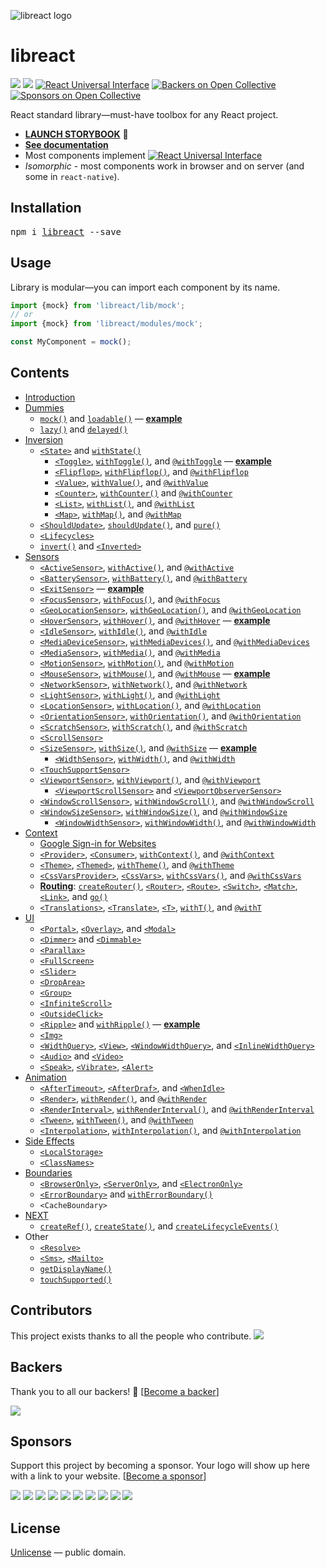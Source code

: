 ![libreact logo](./docs/assets/libreact.png)

# libreact

[![][npm-badge]][npm-url] [![][travis-badge]][travis-url] [![React Universal Interface](https://img.shields.io/badge/React-Universal%20Interface-green.svg)](https://github.com/streamich/react-universal-interface) [![Backers on Open Collective](https://opencollective.com/libreact/backers/badge.svg)](#backers) [![Sponsors on Open Collective](https://opencollective.com/libreact/sponsors/badge.svg)](#sponsors)

React standard library&mdash;must-have toolbox for any React project.

- [__LAUNCH STORYBOOK__](https://streamich.github.io/libreact/demos/) 🚀
- [__See documentation__](https://streamich.github.io/libreact/en/)
- Most components implement [![React Universal Interface](https://img.shields.io/badge/React-Universal%20Interface-green.svg)](https://github.com/streamich/react-universal-interface)
- *Isomorphic* - most components work in browser and on server (and some in `react-native`).


## Installation

<pre>
npm i <a href="https://www.npmjs.com/package/libreact">libreact</a> --save
</pre>


## Usage

Library is modular&mdash;you can import each component by its name.

```js
import {mock} from 'libreact/lib/mock';
// or
import {mock} from 'libreact/modules/mock';

const MyComponent = mock();
```


## Contents

  - [Introduction](./docs/en/Introduction.md)
  - [Dummies](./docs/en/Dummies.md)
     - [`mock()`](./docs/en/mock.md) and [`loadable()`](./docs/en/loadable.md) &mdash; [**example**](https://codesandbox.io/s/j2ovpr03z3)
     - [`lazy()`](./docs/en/lazy.md) and [`delayed()`](./docs/en/delayed.md)
  - [Inversion](./docs/en/Inversion.md)
     - [`<State>`](./docs/en/State.md) and [`withState()`](./docs/en/State.md#withstate-hoc)
        - [`<Toggle>`](./docs/en/Toggle.md), [`withToggle()`](./docs/en/Toggle.md#withtoggle-hoc), and [`@withToggle`](./docs/en/Toggle.md#withtoggle-decorator) &mdash; [**example**](https://codesandbox.io/s/zwkl16vv93)
        - [`<Flipflop>`](./docs/en/Flipflop.md), [`withFlipflop()`](./docs/en/Flipflop.md#withflipflop-hoc), and [`@withFlipflop`](./docs/en/Flipflop.md#withflipflop-decorator)
        - [`<Value>`](./docs/en/Value.md), [`withValue()`](./docs/en/Value.md#withvalue-hoc), and [`@withValue`](./docs/en/Value.md#withvalue-decorator)
        - [`<Counter>`](./docs/en/Counter.md), [`withCounter()`](./docs/en/Counter.md#withcounter-hoc) and [`@withCounter`](./docs/en/Counter.md#withcounter-decorator)
        - [`<List>`](./docs/en/List.md), [`withList()`](./docs/en/List.md#withlist-hoc), and [`@withList`](./docs/en/List.md#withlist-decorator)
        - [`<Map>`](./docs/en/Map.md), [`withMap()`](./docs/en/Map.md#withmap-hoc), and [`@withMap`](./docs/en/Map.md#withmap-decorator)
     - [`<ShouldUpdate>`](./docs/en/ShouldUpdate.md), [`shouldUpdate()`](./docs/en/ShouldUpdate.md#shouldupdate-hoc), and [`pure()`](./docs/en/pure.md)
     - [`<Lifecycles>`](./docs/en/Lifecycles.md)
     - [`invert()`](./docs/en/invert.md) and [`<Inverted>`](./docs/en/invert.md#inverted)
  - [Sensors](./docs/en/Sensors.md)
     - [`<ActiveSensor>`](./docs/en/ActiveSensor.md), [`withActive()`](./docs/en/ActiveSensor.md#withactive-hoc), and [`@withActive`](./docs/en/ActiveSensor.md#withactive-decorator)
     - [`<BatterySensor>`](./docs/en/BatterySensor.md), [`withBattery()`](./docs/en/BatterySensor.md#withbattery), and [`@withBattery`](./docs/en/BatterySensor.md#withbattery-1)
     - [`<ExitSensor>`](./docs/en/ExitSensor.md) &mdash; [**example**](https://codesandbox.io/s/7437x10z71)
     - [`<FocusSensor>`](./docs/en/FocusSensor.md), [`withFocus()`](./docs/en/FocusSensor.md#withfocus-hoc), and [`@withFocus`](./docs/en/FocusSensor.md#withfocus-decorator)
     - [`<GeoLocationSensor>`](./docs/en/GeoLocationSensor.md), [`withGeoLocation()`](./docs/en/GeoLocationSensor.md#withgeolocation-hoc), and [`@withGeoLocation`](./docs/en/GeoLocationSensor.md#withgeolocation-decorator)
     - [`<HoverSensor>`](./docs/en/HoverSensor.md), [`withHover()`](./docs/en/HoverSensor.md#withhover-hoc), and [`@withHover`](./docs/en/HoverSensor.md#withhover-decorator) &mdash; [**example**](https://codesandbox.io/s/8p3xqx83p9)
     - [`<IdleSensor>`](./docs/en/IdleSensor.md), [`withIdle()`](./docs/en/IdleSensor.md#withidle-hoc), and [`@withIdle`](./docs/en/IdleSensor.md#withidle-decorator)
     - [`<MediaDeviceSensor>`](./docs/en/MediaDeviceSensor.md), [`withMediaDevices()`](./docs/en/MediaDeviceSensor.md#withmediadevices), and [`@withMediaDevices`](./docs/en/MediaDeviceSensor.md#withmediadevices-1)
     - [`<MediaSensor>`](./docs/en/MediaSensor.md), [`withMedia()`](./docs/en/MediaSensor.md#withmedia), and [`@withMedia`](./docs/en/MediaSensor.md#withmedia-1)
     - [`<MotionSensor>`](./docs/en/MotionSensor.md), [`withMotion()`](./docs/en/MotionSensor.md#withmotion-hoc), and [`@withMotion`](./docs/en/MotionSensor.md#withmotion-decorator)
     - [`<MouseSensor>`](./docs/en/MouseSensor.md), [`withMouse()`](./docs/en/MouseSensor.md#withmouse-hoc), and [`@withMouse`](./docs/en/MouseSensor.md#withmouse-decorator) &mdash; [**example**](https://codesandbox.io/s/k3o16j7n47)
     - [`<NetworkSensor>`](./docs/en/NetworkSensor.md), [`withNetwork()`](./docs/en/NetworkSensor.md#withnetwork-hoc), and [`@withNetwork`](./docs/en/NetworkSensor.md#withnetwork-decorator)
     - [`<LightSensor>`](./docs/en/LightSensor.md), [`withLight()`](./docs/en/LightSensor.md#withlight-hoc), and [`@withLight`](./docs/en/LightSensor.md#withlight-decorator)
     - [`<LocationSensor>`](./docs/en/LocationSensor.md), [`withLocation()`](./docs/en/LocationSensor.md#withlocation-hoc), and [`@withLocation`](./docs/en/LocationSensor.md#withlocation-decora)
     - [`<OrientationSensor>`](./docs/en/OrientationSensor.md), [`withOrientation()`](./docs/en/OrientationSensor.md#withorientation-hoc), and [`@withOrientation`](./docs/en/OrientationSensor.md#withorientation-decorator)
     - [`<ScratchSensor>`](./docs/en/ScratchSensor.md), [`withScratch()`](./docs/en/ScratchSensor.md#withscratch-hoc), and [`@withScratch`](./docs/en/ScratchSensor.md#withscratch-decorator)
     - [`<ScrollSensor>`](./docs/en/ScrollSensor.md)
     - [`<SizeSensor>`](./docs/en/SizeSensor.md), [`withSize()`](./docs/en/SizeSensor.md#withsize-hoc), and [`@withSize`](./docs/en/SizeSensor.md#withsize-decorator) &mdash; [**example**](https://codesandbox.io/s/0y2qjm210p)
        - [`<WidthSensor>`](./docs/en/WidthSensor.md), [`withWidth()`](./docs/en/WidthSensor.md#withwidth-hoc-and-withwidth-decorator), and [`@withWidth`](./docs/en/WidthSensor.md#withwidth-hoc-and-withwidth-decorator)
     - [`<TouchSupportSensor>`](./docs/en/TouchSupportSensor.md)
     - [`<ViewportSensor>`](./docs/en/ViewportSensor.md), [`withViewport()`](./docs/en/ViewportSensor.md#withviewport-hoc), and [`@withViewport`](./docs/en/ViewportSensor.md#withviewport-decorator)
        - [`<ViewportScrollSensor>`](./docs/en/ViewportSensor.md#viewportscrollsensor) and [`<ViewportObserverSensor>`](./docs/en/ViewportSensor.md#viewportobserversensor)
     - [`<WindowScrollSensor>`](./docs/en/WindowScrollSensor.md), [`withWindowScroll()`](./docs/en/WindowScrollSensor.md#withwindowscroll-hoc), and [`@withWindowScroll`](./docs/en/WindowScrollSensor.md#withwindowscroll-decorator)
     - [`<WindowSizeSensor>`](./docs/en/WindowSizeSensor.md), [`withWindowSize()`](./docs/en/WindowSizeSensor.md#withwindowsize-hoc), and [`@withWindowSize`](./docs/en/WindowSizeSensor.md#withwindowsize-decorator)
        - [`<WindowWidthSensor>`](./docs/en/WindowWidthSensor.md), [`withWindowWidth()`](./docs/en/WindowWidthSensor.md#withwindowwidth-hoc), and [`@withWindowWidth`](./docs/en/WindowWidthSensor.md#withwindowwidth-decorator)
  - [Context](./docs/en/Context.md)
     - [Google Sign-in for Websites](./docs/en/GoogleAuth.md)
     - [`<Provider>`](./docs/en/Provider.md#provider), [`<Consumer>`](./docs/en/Provider.md#consumer), [`withContext()`](./docs/en/Provider.md#withcontext-hoc), and [`@withContext`](./docs/en/Provider.md#withcontext-decorator)
     - [`<Theme>`](./docs/en/theme.md#theme), [`<Themed>`](./docs/en/theme.md#themed), [`withTheme()`](./docs/en/theme.md#withtheme-hoc), and [`@withTheme`](./docs/en/theme.md#withtheme-decorator)
     - [`<CssVarsProvider>`](./docs/en/cssvars.md), [`<CssVars>`](./docs/en/cssvars.md#cssvars), [`withCssVars()`](./docs/en/cssvars.md#withcssvars-hoc), and [`@withCssVars`](./docs/en/cssvars.md#withcssvars-decorator)
     - [__Routing__](./docs/en/routing.md): [`createRouter()`](./docs/en/routing.md#createrouter), [`<Router>`](./docs/en/routing.md#router), [`<Route>`](./docs/en/routing.md#route), [`<Switch>`](./docs/en/routing.md#switch), [`<Match>`](./docs/en/routing.md#match), [`<Link>`](./docs/en/routing.md#link), and [`go()`](./docs/en/routing.md#go)
     - [`<Translations>`](./docs/en/translate.md#translations), [`<Translate>`](./docs/en/translate.md#translate-or-t), [`<T>`](./docs/en/translate.md#translate-or-t), [`withT()`](./docs/en/translate.md#witht-hoc), and [`@withT`](./docs/en/translate.md#witht-decorator)
  - [UI](./docs/en/UI.md)
     - [`<Portal>`](./docs/en/Portal.md), [`<Overlay>`](./docs/en/Overlay.md), and [`<Modal>`](./docs/en/Modal.md)
     - [`<Dimmer>`](./docs/en/Dimmer.md) and [`<Dimmable>`](./docs/en/Dimmable.md)
     - [`<Parallax>`](./docs/en/Parallax.md)
     - [`<FullScreen>`](./docs/en/FullScreen.md)
     - [`<Slider>`](./docs/en/Slider.md)
     - [`<DropArea>`](./docs/en/DropArea.md)
     - [`<Group>`](./docs/en/Group.md)
     - [`<InfiniteScroll>`](./docs/en/InfiniteScroll.md)
     - [`<OutsideClick>`](./docs/en/OutsideClick.md)
     - [`<Ripple>`](./docs/en/Ripple.md) and [`withRipple()`](./docs/en/Ripple.md#withripple) &mdash; [**example**](https://codesandbox.io/s/983q7jr80o)
     - [`<Img>`](./docs/en/Img.md)
     - [`<WidthQuery>`](./docs/en/WidthQuery.md), [`<View>`](./docs/en/View.md), [`<WindowWidthQuery>`](./docs/en/WindowWidthQuery.md), and [`<InlineWidthQuery>`](./docs/en/InlineWidthQuery.md)
     - [`<Audio>`](./docs/en/Audio.md) and [`<Video>`](./docs/en/Video.md)
     - [`<Speak>`](./docs/en/Speak.md), [`<Vibrate>`](./docs/en/Vibrate.md), [`<Alert>`](./docs/en/Alert.md)
  - [Animation](./docs/en/Animation.md)
     - [`<AfterTimeout>`](./docs/en/AfterTimeout.md), [`<AfterDraf>`](./docs/en/AfterDraf.md), and [`<WhenIdle>`](./docs/en/WhenIdle.md)
     - [`<Render>`](./docs/en/Render.md), [`withRender()`](./docs/en/Render.md#withrender-hoc), and [`@withRender`](./docs/en/Render.md#withrender-decorator)
     - [`<RenderInterval>`](./docs/en/RenderInterval.md), [`withRenderInterval()`](./docs/en/RenderInterval.md#withrenderinterval-hoc), and [`@withRenderInterval`](./docs/en/RenderInterval.md#withrenderinterval-decorator)
     - [`<Tween>`](./docs/en/Tween.md), [`withTween()`](./docs/en/Tween.md#withtween-hoc), and [`@withTween`](./docs/en/Tween.md#withtween-decorator)
     - [`<Interpolation>`](./docs/en/Interpolation.md), [`withInterpolation()`](./docs/en/Interpolation.md#withinterpolation-hoc), and [`@withInterpolation`](./docs/en/Interpolation.md#withinterpolation-decorator)
  - [Side Effects](./docs/en/Side-effects.md)
     - [`<LocalStorage>`](./docs/en/LocalStorage.md)
     - [`<ClassNames>`](./docs/en/ClassNames.md)
  - [Boundaries](./docs/en/Boundaries.md)
     - [`<BrowserOnly>`](./docs/en/BrowserOnly.md), [`<ServerOnly>`](./docs/en/ServerOnly.md), and [`<ElectronOnly>`](./docs/en/ElectronOnly.md)
     - [`<ErrorBoundary>`](./docs/en/ErrorBoundary.md) and [`withErrorBoundary()`](./docs/en/ErrorBoundary.md#witherrorboundary-hoc)
     - `<CacheBoundary>`
  - [NEXT](./docs/en/next.md)
     - [`createRef()`](./docs/en/next/createRef.md), [`createState()`](./docs/en/next/createState.md), and [`createLifecycleEvents()`](./docs/en/next/createLifecycleEvents.md)
  - Other
     - [`<Resolve>`](./docs/en/Resolve.md)
     - [`<Sms>`](./docs/en/Sms.md), [`<Mailto>`](./docs/en/Mailto.md)
     - [`getDisplayName()`](./docs/en/getDisplayName.md)
     - [`touchSupported()`](./docs/en/TouchSupportSensor.md)


## Contributors

This project exists thanks to all the people who contribute. <img src="https://opencollective.com/libreact/contributors.svg?width=890&button=false" />


## Backers

Thank you to all our backers! 🙏 [[Become a backer](https://opencollective.com/libreact#backer)]

<a href="https://opencollective.com/libreact#backers" target="_blank"><img src="https://opencollective.com/libreact/backers.svg?width=890"></a>


## Sponsors

Support this project by becoming a sponsor. Your logo will show up here with a link to your website. [[Become a sponsor](https://opencollective.com/libreact#sponsor)]

<a href="https://opencollective.com/libreact/sponsor/0/website" target="_blank"><img src="https://opencollective.com/libreact/sponsor/0/avatar.svg"></a>
<a href="https://opencollective.com/libreact/sponsor/1/website" target="_blank"><img src="https://opencollective.com/libreact/sponsor/1/avatar.svg"></a>
<a href="https://opencollective.com/libreact/sponsor/2/website" target="_blank"><img src="https://opencollective.com/libreact/sponsor/2/avatar.svg"></a>
<a href="https://opencollective.com/libreact/sponsor/3/website" target="_blank"><img src="https://opencollective.com/libreact/sponsor/3/avatar.svg"></a>
<a href="https://opencollective.com/libreact/sponsor/4/website" target="_blank"><img src="https://opencollective.com/libreact/sponsor/4/avatar.svg"></a>
<a href="https://opencollective.com/libreact/sponsor/5/website" target="_blank"><img src="https://opencollective.com/libreact/sponsor/5/avatar.svg"></a>
<a href="https://opencollective.com/libreact/sponsor/6/website" target="_blank"><img src="https://opencollective.com/libreact/sponsor/6/avatar.svg"></a>
<a href="https://opencollective.com/libreact/sponsor/7/website" target="_blank"><img src="https://opencollective.com/libreact/sponsor/7/avatar.svg"></a>
<a href="https://opencollective.com/libreact/sponsor/8/website" target="_blank"><img src="https://opencollective.com/libreact/sponsor/8/avatar.svg"></a>
<a href="https://opencollective.com/libreact/sponsor/9/website" target="_blank"><img src="https://opencollective.com/libreact/sponsor/9/avatar.svg"></a>



## License

[Unlicense](./LICENSE) &mdash; public domain.


[npm-url]: https://www.npmjs.com/package/libreact
[npm-badge]: https://img.shields.io/npm/v/libreact.svg
[travis-url]: https://travis-ci.org/streamich/libreact
[travis-badge]: https://travis-ci.org/streamich/libreact.svg?branch=master
